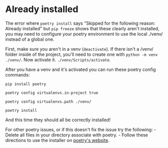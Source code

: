 # Already installed

The error where `poetry install` says "Skipped for the following reason: Already installed" but `pip freeze` shows that these
clearly aren't installed, you may need to configure your poetry environment to use the local ./venv/ instead of a global one.

First, make sure you aren't in a venv (`deactivate`). If there isn't a /venv/ folder inside of the project, you'll need to
create one with `python -m venv ./venv/`. Now activate it. `./venv/Scripts/activate`.

After you have a venv and it's activated you can run these poetry config commands:

```shell
pip install poetry

poetry config virtualenvs.in-project true

poetry config virtualenvs.path ./venv/

poetry install
```

And this time they should all be correctly installed!

For other poetry issues, or if this doesn't fix the issue try the following: 
    - Delete all files in your directory associate with poetry.
    - Follow these directions to use the installer on [poetry's website]( https://python-poetry.org/docs/#installing-with-the-official-installer).
